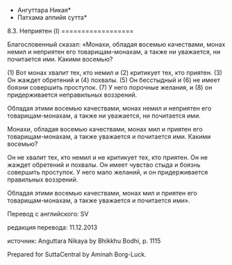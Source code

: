 * Ангуттара Никая*
* Патхама аппийя сутта*

8\.3\. Неприятен \(I\)
\=\=\=\=\=\=\=\=\=\=\=\=\=\=\=\=\=\=

Благословенный сказал: «Монахи, обладая восемью качествами, монах немил и неприятен его товарищам\-монахам, а также ни уважается, ни почитается ими\. Какими восемью?

\(1\) Вот монах хвалит тех, кто немил и \(2\) критикует тех, кто приятен\. \(3\) Он жаждет обретений и \(4\) похвалы\. \(5\) Он бесстыдный и \(6\) не имеет боязни совершить проступок\. \(7\) У него порочные желания, и \(8\) он придерживается неправильных воззрений\.

Обладая этими восемью качествами, монах немил и неприятен его товарищам\-монахам, а также ни уважается, ни почитается ими\.

Монахи, обладая восемью качествами, монах мил и приятен его товарищам\-монахам, а также уважается и почитается ими\. Какими восемью?

Он не хвалит тех, кто немил и не критикует тех, кто приятен\. Он не жаждет обретений и похвалы\. Он имеет чувство стыда и боязнь совершить проступок\. У него мало желаний, и он придерживается правильных воззрений\.

Обладая этими восемью качествами, монах мил и приятен его товарищам\-монахам, а также уважается и почитается ими»\.

Перевод с английского: SV

редакция перевода: 11\.12\.2013

источник: Anguttara Nikaya by Bhikkhu Bodhi, p\. 1115

Prepared for SuttaCentral by Aminah Borg\-Luck\.